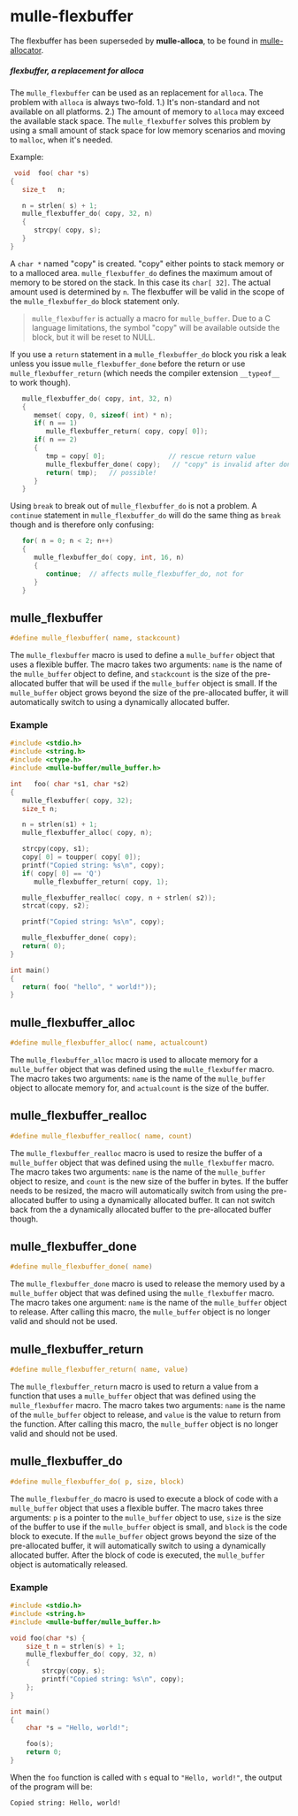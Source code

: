 # mulle-flexbuffer

The flexbuffer has been superseded by **mulle-alloca**, to be
found in [mulle-allocator](//mulle-c/mulle-allocator).


##### flexbuffer, a replacement for alloca

The `mulle_flexbuffer` can be used as an replacement for `alloca`. The problem
with `alloca` is always two-fold. 1.) It's non-standard and not available on
all platforms. 2.) The amount of memory to `alloca` may exceed the available
stack space. The `mulle_flexbuffer` solves this problem by using a small amount
of stack space for low memory scenarios and moving to `malloc`, when it's
needed.

Example:

``` c
 void  foo( char *s)
{
   size_t   n;

   n = strlen( s) + 1;
   mulle_flexbuffer_do( copy, 32, n)
   {
      strcpy( copy, s);
   }
}
```


A `char *` named "copy" is created. "copy" either points to stack memory or to
a malloced area. `mulle_flexbuffer_do` defines the maximum amout of memory
to be stored on the stack. In this case its `char[ 32]`. The actual amount
used is determined by `n`. The flexbuffer will be valid in the scope of the
`mulle_flexbuffer_do` block statement only.

> `mulle_flexbuffer` is actually a macro for `mulle_buffer`.
> Due to a C language limitations, the symbol "copy" will be available outside
> the block, but it will be reset to NULL.

If you use a `return` statement in a `mulle_flexbuffer_do` block you risk a
leak unless you issue `mulle_flexbuffer_done` before the return or use
`mulle_flexbuffer_return` (which needs the compiler extension `__typeof__` to
work though).

``` c
   mulle_flexbuffer_do( copy, int, 32, n)
   {
      memset( copy, 0, sizeof( int) * n);
      if( n == 1)
         mulle_flexbuffer_return( copy, copy[ 0]);
      if( n == 2)
      {
         tmp = copy[ 0];                // rescue return value
         mulle_flexbuffer_done( copy);   // "copy" is invalid after done
         return( tmp);   // possible!
      }
   }
```

Using `break` to break out of `mulle_flexbuffer_do` is not a problem. A
`continue` statement in `mulle_flexbuffer_do` will do the same thing as
`break` though and is therefore only confusing:


``` c
   for( n = 0; n < 2; n++)
   {
      mulle_flexbuffer_do( copy, int, 16, n)
      {
         continue;  // affects mulle_flexbuffer_do, not for
      }
   }
```


## mulle_flexbuffer

```c
#define mulle_flexbuffer( name, stackcount)
```

The `mulle_flexbuffer` macro is used to define a `mulle_buffer` object that uses a flexible buffer. The macro takes two arguments: `name` is the name of the `mulle_buffer` object to define, and `stackcount` is the size of the pre-allocated buffer that will be used if the `mulle_buffer` object is small. If the `mulle_buffer` object grows beyond the size of the pre-allocated buffer, it will automatically switch to using a dynamically allocated buffer.


### Example

```c
#include <stdio.h>
#include <string.h>
#include <ctype.h>
#include <mulle-buffer/mulle_buffer.h>

int   foo( char *s1, char *s2) 
{
   mulle_flexbuffer( copy, 32);
   size_t n;

   n = strlen(s1) + 1;
   mulle_flexbuffer_alloc( copy, n);

   strcpy(copy, s1);
   copy[ 0] = toupper( copy[ 0]);
   printf("Copied string: %s\n", copy);
   if( copy[ 0] == 'Q')
      mulle_flexbuffer_return( copy, 1);

   mulle_flexbuffer_realloc( copy, n + strlen( s2));
   strcat(copy, s2);

   printf("Copied string: %s\n", copy);

   mulle_flexbuffer_done( copy);
   return( 0);
}

int main() 
{
   return( foo( "hello", " world!"));
}
```


## mulle_flexbuffer_alloc

```c
#define mulle_flexbuffer_alloc( name, actualcount)
```

The `mulle_flexbuffer_alloc` macro is used to allocate memory for a `mulle_buffer` object that was defined using the `mulle_flexbuffer` macro. The macro takes two arguments: `name` is the name of the `mulle_buffer` object to allocate memory for, and `actualcount` is the size of the buffer.

## mulle_flexbuffer_realloc

```c
#define mulle_flexbuffer_realloc( name, count)
```

The `mulle_flexbuffer_realloc` macro is used to resize the buffer of a `mulle_buffer` object that was defined using the `mulle_flexbuffer` macro. The macro takes two arguments: `name` is the name of the `mulle_buffer` object to resize, and `count` is the new size of the buffer in bytes. If the buffer needs to be resized, the macro will automatically switch from using the pre-allocated buffer to using a dynamically allocated buffer. It can not switch back from the a dynamically allocated buffer to the pre-allocated buffer though.

## mulle_flexbuffer_done

```c
#define mulle_flexbuffer_done( name)
```

The `mulle_flexbuffer_done` macro is used to release the memory used by a `mulle_buffer` object that was defined using the `mulle_flexbuffer` macro. The macro takes one argument: `name` is the name of the `mulle_buffer` object to release. After calling this macro, the `mulle_buffer` object is no longer valid and should not be used.


## mulle_flexbuffer_return

```c
#define mulle_flexbuffer_return( name, value)
```

The `mulle_flexbuffer_return` macro is used to return a value from a function that uses a `mulle_buffer` object that was defined using the `mulle_flexbuffer` macro. The macro takes two arguments: `name` is the name of the `mulle_buffer` object to release, and `value` is the value to return from the function. After calling this macro, the `mulle_buffer` object is no longer valid and should not be used.


## mulle_flexbuffer_do

```c
#define mulle_flexbuffer_do( p, size, block)
```

The `mulle_flexbuffer_do` macro is used to execute a block of code with a `mulle_buffer` object that uses a flexible buffer. The macro takes three arguments: `p` is a pointer to the `mulle_buffer` object to use, `size` is the size of the buffer to use if the `mulle_buffer` object is small, and `block` is the code block to execute. If the `mulle_buffer` object grows beyond the size of the pre-allocated buffer, it will automatically switch to using a dynamically allocated buffer. After the block of code is executed, the `mulle_buffer` object is automatically released.

### Example

```c
#include <stdio.h>
#include <string.h>
#include <mulle-buffer/mulle_buffer.h>

void foo(char *s) {
    size_t n = strlen(s) + 1;
    mulle_flexbuffer_do( copy, 32, n)
    {
        strcpy(copy, s);
        printf("Copied string: %s\n", copy);
    };
}

int main() 
{
    char *s = "Hello, world!";

    foo(s);
    return 0;
}
```

When the `foo` function is called with `s` equal to `"Hello, world!"`, the output of the program will be:

```
Copied string: Hello, world!
```

